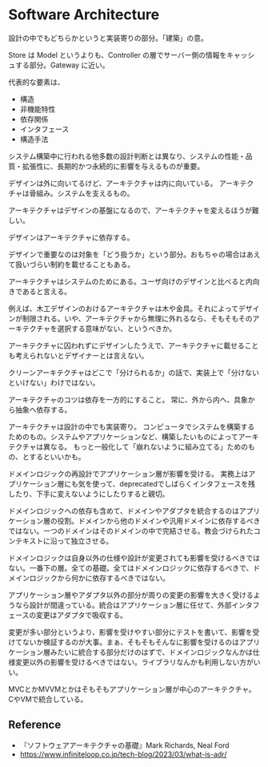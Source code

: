 # Software Architecture

設計の中でもどちらかというと実装寄りの部分。「建築」の意。

Store は Model というよりも、Controller の層でサーバー側の情報をキャッシュする部分。Gateway に近い。

代表的な要素は、

- 構造
- 非機能特性
- 依存関係
- インタフェース
- 構造手法

システム構築中に行われる他多数の設計判断とは異なり、システムの性能・品質・拡張性に、長期的かつ永続的に影響を与えるものが重要。

デザインは外に向いてるけど、アーキテクチャは内に向いている。
アーキテクチャは骨組み。システムを支えるもの。

アーキテクチャはデザインの基盤になるので、アーキテクチャを変えるほうが難しい。

デザインはアーキテクチャに依存する。

デザインで重要なのは対象を「どう扱うか」という部分。おもちゃの場合はあえて扱いづらい制約を載せることもある。

アーキテクチャはシステムのためにある。ユーザ向けのデザインと比べると内向きであると言える。

例えば、木工デザインのおけるアーキテクチャは木や金具。それによってデザインが制限される。いや、アーキテクチャから無理に外れるなら、そもそもそのアーキテクチャを選択する意味がない、というべきか。

アーキテクチャに囚われずにデザインしたうえで、アーキテクチャに載せることも考えられないとデザイナーとは言えない。

クリーンアーキテクチャはどこで「分けられるか」の話で、実装上で「分けないといけない」わけではない。

アーキテクチャのコツは依存を一方的にすること。
常に、外から内へ、具象から抽象へ依存する。

アーキテクチャは設計の中でも実装寄り。
コンピュータでシステムを構築するためのもの。システムやアプリケーションなど、構築したいものによってアーキテクチャは異なる。
もっと一般化して「崩れないように組み立てる」ためのもの、とするといいかも。

ドメインロジックの再設計でアプリケーション層が影響を受ける。
実務上はアプリケーション層にも気を使って、deprecatedでしばらくインタフェースを残したり、下手に変えないようにしたりすると親切。

ドメインロジックへの依存も含めて、ドメインやアダプタを統合するのはアプリケーション層の役割。ドメインから他のドメインや汎用ドメインに依存するべきではない。一つのドメインはそのドメインの中で完結させる。教会づけられたコンテキストに沿って独立させる。

ドメインロジックは自身以外の仕様や設計が変更されても影響を受けるべきではない。一番下の層。全ての基礎。全てはドメインロジックに依存するべきで、ドメインロジックから何かに依存するべきではない。

アプリケーション層やアダプタ以外の部分が周りの変更の影響を大きく受けるようなら設計が間違っている。統合はアプリケーション層に任せて、外部インタフェースの変更はアダプタで吸収する。

変更が多い部分というより、影響を受けやすい部分にテストを書いて、影響を受けてないか検証するのが大事。まぁ、そもそもそんなに影響を受けるのはアプリケーション層みたいに統合する部分だけのはずで、ドメインロジックなんかは仕様変更以外の影響を受けるべきではない。ライブラリなんかも利用しない方がいい。

MVCとかMVVMとかはそもそもアプリケーション層が中心のアーキテクチャ。CやVMで統合している。

## Reference

- 『ソフトウェアアーキテクチャの基礎』Mark Richards, Neal Ford
- https://www.infiniteloop.co.jp/tech-blog/2023/03/what-is-adr/
